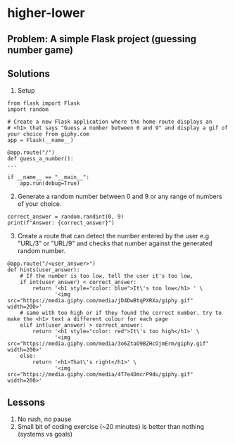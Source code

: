 # higher-lower
## Problem: A simple Flask project (guessing number game)
## Solutions
1. Setup
```
from flask import Flask
import random

# Create a new Flask application where the home route displays an
# <h1> that says "Guess a number between 0 and 9" and display a gif of your choice from giphy.com
app = Flask(__name__)

@app.route("/")
def guess_a_number():
...

if __name__ == "__main__":
    app.run(debug=True)
```
2. Generate a random number between 0 and 9 or any range of numbers of your choice.
```
correct_answer = random.randint(0, 9)
print(f"Answer: {correct_answer}")
```
3. Create a route that can detect the number entered by the user
e.g "URL/3" or "URL/9" and checks that number against the generated random number.
```
@app.route("/<user_answer>")
def hints(user_answer):
    # If the number is too low, tell the user it's too low,
    if int(user_answer) < correct_answer:
        return '<h1 style="color: blue">It\'s too low</h1> ' \
               '<img src="https://media.giphy.com/media/jD4DwBtqPXRXa/giphy.gif" width=200>'
    # same with too high or if they found the correct number. try to make the <h1> text a different colour for each page
    elif int(user_answer) > correct_answer:
        return '<h1 style="color: red">It\'s too high</h1>' \
               '<img src="https://media.giphy.com/media/3o6ZtaO9BZHcOjmErm/giphy.gif" width=200>'
    else:
        return '<h1>That\'s right</h1>' \
               '<img src="https://media.giphy.com/media/4T7e4DmcrP9du/giphy.gif" width=200>'
```
## Lessons
1. No rush, no pause
2. Small bit of coding exercise (~20 minutes) is better than nothing (systems vs goals)
